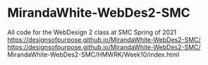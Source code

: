# MirandaWhite-WebDes2-SMC
All code for the WebDesign 2 class at SMC Spring of 2021
https://designsofpurpose.github.io/MirandaWhite-WebDes2-SMC/
https://designsofpurpose.github.io/MirandaWhite-WebDes2-SMC/ MirandaWhite-WebDes2-SMC/HMWRK/Week10/index.html 

